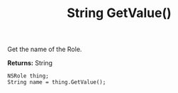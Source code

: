 ﻿---
uid: crmscript_ref_NSRole_GetValue
title: String GetValue()
intellisense: NSRole.GetValue
keywords: NSRole, GetValue
so.topic: reference
---

Get the name of the Role.

**Returns:** String

```crmscript
NSRole thing;
String name = thing.GetValue();
```


